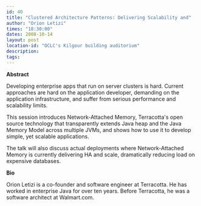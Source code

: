 ```yaml
---
id: 40
title: "Clustered Architecture Patterns: Delivering Scalability and"
author: "Orion Letizi"
times: "18:30:00"
dates: 2008-10-14
layout: post
location-id: "OCLC's Kilgour building auditorium"  
description: 
tags: 
---
```

 **Abstract**

Developing enterprise apps that run on server clusters is hard. Current approaches are hard on the application developer, demanding on the application infrastructure, and suffer from serious performance and scalability limits.  
  
This session introduces Network-Attached Memory, Terracotta's open source technology that transparently extends Java heap and the Java Memory Model across multiple JVMs, and shows how to use it to develop simple, yet scalable applications.  
  
The talk will also discuss actual deployments where Network-Attached Memory is currently delivering HA and scale, dramatically reducing load on expensive databases.

**Bio**

Orion Letizi is a co-founder and software engineer at Terracotta. He has worked in enterprise Java for over ten years. Before Terracotta, he was a software architect at Walmart.com.

